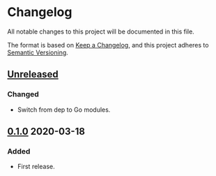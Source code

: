 # Changelog

All notable changes to this project will be documented in this file.

The format is based on [Keep a Changelog](https://keepachangelog.com/en/1.0.0/),
and this project adheres to [Semantic Versioning](https://semver.org/spec/v2.0.0.html).

## [Unreleased]

### Changed

- Switch from dep to Go modules.



## [0.1.0] 2020-03-18

### Added

- First release.

[Unreleased]: https://github.com/giantswarm/k8sclient/compare/v0.1.0...HEAD
[0.1.0]: https://github.com/giantswarm/k8sclient/releases/tag/v0.1.0

